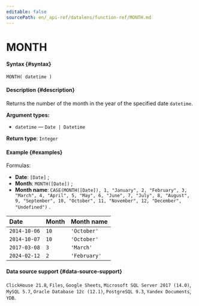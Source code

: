 ```yaml
---
editable: false
sourcePath: en/_api-ref/datalens/function-ref/MONTH.md
---
```


# MONTH



#### Syntax {#syntax}


```
MONTH( datetime )
```

#### Description {#description}
Returns the number of the month in the year of the specified date `datetime`.

**Argument types:**
- `datetime` — `Date | Datetime`


**Return type**: `Integer`

#### Example {#examples}




Formulas:

- **Date**: `[Date]` ;
- **Month**: `MONTH([Date])` ;
- **Month name**: `CASE(MONTH([Date]), 1, "January", 2, "February", 3, "March", 4, "April", 5, "May", 6, "June", 7, "July", 8, "August", 9, "September", 10, "October", 11, "November", 12, "December", "Undefined")` .

| **Date**     | **Month**   | **Month name**   |
|:-------------|:------------|:-----------------|
| `2014-10-06` | `10`        | `'October'`      |
| `2014-10-07` | `10`        | `'October'`      |
| `2017-03-08` | `3`         | `'March'`        |
| `2024-02-12` | `2`         | `'February'`     |




#### Data source support {#data-source-support}

`ClickHouse 21.8`, `Files`, `Google Sheets`, `Microsoft SQL Server 2017 (14.0)`, `MySQL 5.7`, `Oracle Database 12c (12.1)`, `PostgreSQL 9.3`, `Yandex Documents`, `YDB`.
